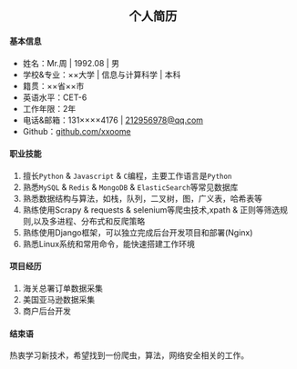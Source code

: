 ## **<center>个人简历</center>**
#### 基本信息
- 姓名：Mr.周 | 1992.08 | 男
- 学校&专业：××大学 | 信息与计算科学 | 本科
- 籍贯：××省××市     
- 英语水平：CET-6
- 工作年限：2年
- 电话&邮箱：131××××4176 | 212956978@qq.com
- Github：[github.com/xxoome](https://github.com/xxoome)     

#### 职业技能
1. 擅长`Python` & `Javascript` & `C`编程，主要工作语言是`Python `
2. 熟悉`MySQL` & `Redis` & `MongoDB` & `ElasticSearch`等常见数据库  
3. 熟悉数据结构与算法，如栈，队列，二叉树，图，广义表，哈希表等
4. 熟练使用Scrapy & requests & selenium等爬虫技术,xpath & 正则等筛选规则,以及多进程、分布式和反爬策略
5. 熟练使用Django框架，可以独立完成后台开发项目和部署(Nginx)
6. 熟悉Linux系统和常用命令，能快速搭建工作环境

#### 项目经历
1. 海关总署订单数据采集   
2. 美国亚马逊数据采集  
3. 商户后台开发   

#### 结束语
热衷学习新技术，希望找到一份爬虫，算法，网络安全相关的工作。
